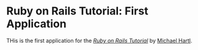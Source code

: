 # Ruby on Rails Tutorial: First Application

THis is the first application for the [*Ruby on Rails Tutorial*](http://railstutorial.org) by [Michael Hartl](http://michaelhartl.com/).